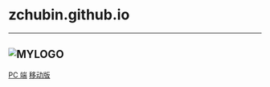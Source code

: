 # zchubin.github.io
------
![MYLOGO](https://zchubin.github.io/favicon.ico) 
------
[PC 端](https://zchubin.github.io/zcb.html "主页")
[移动版](https://zchubin.github.io/zcb_m.html "主页-移动版")
